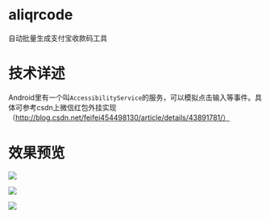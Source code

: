 # aliqrcode
自动批量生成支付宝收款码工具

# 技术详述
Android里有一个叫`AccessibilityService`的服务，可以模拟点击输入等事件。具体可参考csdn上微信红包外挂实现（http://blog.csdn.net/feifei454498130/article/details/43891781/）

# 效果预览
![](https://github.com/jtrixs/aliqrcode/blob/master/screen_recrod/1.gif)

![](https://github.com/jtrixs/aliqrcode/blob/master/screen_recrod/2.gif)

![](https://github.com/jtrixs/aliqrcode/blob/master/screen_recrod/3.gif)
